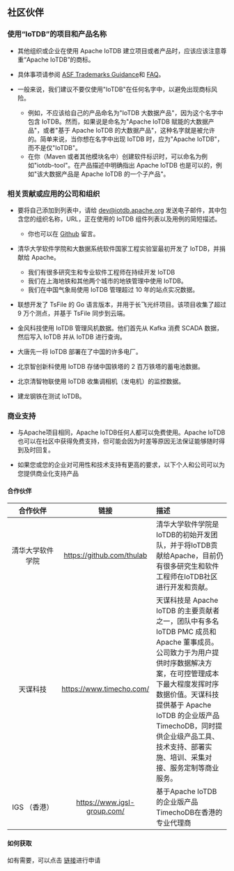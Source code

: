 <!--

    Licensed to the Apache Software Foundation (ASF) under one
    or more contributor license agreements.  See the NOTICE file
    distributed with this work for additional information
    regarding copyright ownership.  The ASF licenses this file
    to you under the Apache License, Version 2.0 (the
    "License"); you may not use this file except in compliance
    with the License.  You may obtain a copy of the License at
    
        http://www.apache.org/licenses/LICENSE-2.0
    
    Unless required by applicable law or agreed to in writing,
    software distributed under the License is distributed on an
    "AS IS" BASIS, WITHOUT WARRANTIES OR CONDITIONS OF ANY
    KIND, either express or implied.  See the License for the
    specific language governing permissions and limitations
    under the License.

-->

## 社区伙伴

### 使用“IoTDB”的项目和产品名称

- 其他组织或企业在使用 Apache IoTDB 建立项目或者产品时，应该应该注意尊重“Apache IoTDB”的商标。
- 具体事项请参阅 [ASF Trademarks Guidance](https://www.apache.org/foundation/marks/)和 [FAQ](https://www.apache.org/foundation/marks/faq/)。

- 一般来说，我们建议不要仅使用"IoTDB"在任何名字中，以避免出现商标风险。
  - 例如，不应该给自己的产品命名为"IoTDB 大数据产品"，因为这个名字中包含 IoTDB。然而，如果说是命名为"Apache IoTDB 赋能的大数据产品"，或者"基于 Apache IoTDB 的大数据产品"，这种名字就是被允许的。简单来说，当你想在名字中出现 IoTDB 时，应为"Apache IoTDB"，而不是仅"IoTDB"。
  - 在你（Maven 或者其他模块名中）创建软件标识时，可以命名为例如"iotdb-tool"。在产品描述中明确指出 Apache IoTDB 也是可以的，例如"该大数据产品是 Apache IoTDB 的一个子产品"。

### 相关贡献或应用的公司和组织
- 要将自己添加到列表中，请给 dev@iotdb.apache.org 发送电子邮件，其中包含您的组织名称，URL，正在使用的 IoTDB 组件列表以及用例的简短描述。
  - 你也可以在 [Github](https://github.com/apache/iotdb/issues/748) 留言。

- 清华大学软件学院和大数据系统软件国家工程实验室最初开发了 IoTDB，并捐献给 Apache。
	- 我们有很多研究生和专业软件工程师在持续开发 IoTDB
	- 我们在上海地铁和其他两个城市的地铁管理中使用 IoTDB。
	- 我们在中国气象局使用 IoTDB 管理超过 10 年的站点实况数据。
	
- 联想开发了 TsFile 的 Go 语言版本，并用于长飞光纤项目。该项目收集了超过 9 万个测点，并基于 TsFile 同步到云端。

- 金风科技使用 IoTDB 管理风机数据。他们首先从 Kafka 消费 SCADA 数据，然后写入 IoTDB 并从 IoTDB 进行查询。

- 大唐先一将 IoTDB 部署在了中国的许多电厂。
 
- 北京智创新科使用 IoTDB 存储中国铁塔的 2 百万铁塔的蓄电池数据。

- 北京清智物联使用 IoTDB 收集调相机（发电机）的监控数据。

- 建龙钢铁在测试 IoTDB。

### 商业支持
- 与Apache项目相同，Apache IoTDB任何人都可以免费使用。Apache IoTDB也可以在社区中获得免费支持，但可能会因为时差等原因无法保证能够随时得到及时回复。

- 如果您或您的企业对可用性和技术支持有更高的要求，以下个人和公司可以为您提供商业化支持产品
#### 合作伙伴
| <div style="width:100px;">合作伙伴      </div>   | 链接                        | 描述                                                         |
| :---------------: | :--------------------------: | :----------------------------------------------------------- |
| 清华大学软件学院 | https://github.com/thulab   | 清华大学软件学院是IoTDB的初始开发团队，并于将IoTDB贡献给Apache，目前仍有很多研究生和软件工程师在IoTDB社区进行开发和贡献。 |
| 天谋科技         | https://www.timecho.com/    | 天谋科技是 Apache IoTDB 的主要贡献者之一，团队中有多名 IoTDB PMC 成员和 Apache 董事成员。公司致力于为用户提供时序数据解决方案，在可控管理成本下最大程度发挥时序数据价值。天谋科技提供基于 Apache IoTDB 的企业版产品 TimechoDB，同时提供企业级产品工具、技术支持、部署实施、培训、采集对接、服务定制等商业服务。 |
| IGS （香港）     | https://www.igsl-group.com/ | 基于Apache IoTDB的企业版产品TimechoDB在香港的专业代理商      |

#### 如何获取
如有需要，可以点击 [链接](https://www.timecho.com/product)进行申请